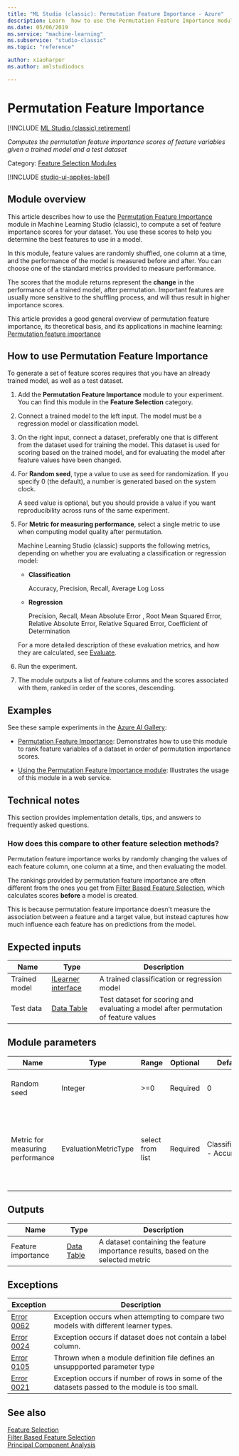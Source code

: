 ```yaml
---
title: "ML Studio (classic): Permutation Feature Importance - Azure"
description: Learn  how to use the Permutation Feature Importance module to determine the best features to use in a model by computing feature importance scores.
ms.date: 05/06/2019
ms.service: "machine-learning"
ms.subservice: "studio-classic"
ms.topic: "reference"

author: xiaoharper
ms.author: amlstudiodocs

---
```

# Permutation Feature Importance

[!INCLUDE [ML Studio (classic) retirement](../includes/machine-learning-studio-classic-deprecation.md)]

*Computes the permutation feature importance scores of feature variables given a trained model and a test dataset*  
  
 Category: [Feature Selection Modules](feature-selection-modules.md)  

[!INCLUDE [studio-ui-applies-label](../includes/studio-ui-applies-label.md)]
  
## Module overview

This article describes how to use the [Permutation Feature Importance](permutation-feature-importance.md) module in Machine Learning Studio (classic), to compute a set of feature importance scores for your dataset. You use these scores to help you determine the best features to use in a model.

In this module, feature values are randomly shuffled, one column at a time, and the performance of the model is measured before and after. You can choose one of the standard metrics provided to measure performance.

The scores that the module returns represent the **change** in the performance of a trained model, after permutation. Important features are usually more sensitive to the shuffling process, and will thus result in higher importance scores. 

This article provides a good general overview of permutation feature importance, its theoretical basis, and its applications in machine learning: [Permutation feature importance](https://blogs.technet.com/b/machinelearning/archive/2015/04/14/permutation-feature-importance.aspx)  

## How to use Permutation Feature Importance

To generate a set of feature scores requires that you have an already trained model, as well as a test dataset.  
  
1.  Add the **Permutation Feature Importance** module to your experiment. You can find this module in the **Feature Selection** category. 
  
2.  Connect a trained model to the left input. The model must be a regression model or classification model.  
  
3.  On the right input, connect a dataset, preferably one that is different from the dataset used for training the model. This dataset is used for scoring based on the trained model, and for evaluating the model after feature values have been changed.  
  
4.  For **Random seed**, type a value to use as seed for randomization. If you specify 0 (the default), a number is generated based on the system clock.
  
     A seed value is optional, but you should provide a value if you want reproducibility across runs of the same experiment.  
  
5.  For **Metric for measuring performance**, select a single metric to use when computing model quality after permutation.  
  
     Machine Learning Studio (classic) supports the following metrics, depending on whether you are evaluating a classification or regression model:  
  
    -   **Classification**
    
        Accuracy, Precision, Recall, Average Log Loss  
  
    -   **Regression**
    
        Precision, Recall, Mean Absolute Error , Root Mean Squared Error, Relative Absolute Error, Relative Squared Error, Coefficient of Determination  
  
     For a more detailed description of these evaluation metrics, and how they are calculated, see [Evaluate](machine-learning-evaluate.md).  
  
6.  Run the experiment.  
  
7.  The module outputs a list of feature columns and the scores associated with them, ranked in order of the scores, descending.  
  
## Examples  

See these sample experiments in the [Azure AI Gallery](https://gallery.azure.ai/):  
  
-   [Permutation Feature Importance](https://gallery.azure.ai/Experiment/e2ccb5a5d9dc480489ba8ff0b7eb98ac): Demonstrates how to use this module to rank feature variables of a dataset in order of permutation importance scores.  
  
-  [Using the Permutation Feature Importance module](https://gallery.azure.ai/Experiment/4802f138edcb4582a877018460edd943): Illustrates the usage of this module in a web service.
  
##  Technical notes

This section provides implementation details, tips, and answers to frequently asked questions.

### How does this compare to other feature selection methods?

Permutation feature importance works by randomly changing the values of each feature column, one column at a time, and then evaluating the model. 

The rankings provided by permutation feature importance are often different from the ones you get from [Filter Based Feature Selection](filter-based-feature-selection.md), which calculates scores **before** a model is created. 

This is because permutation feature importance doesn’t measure the association between a feature and a target value, but instead captures how much influence each feature has on predictions from the model.

##  Expected inputs  
  
|Name|Type|Description|  
|----------|----------|-----------------|  
|Trained model|[ILearner interface](ilearner-interface.md)|A trained classification or regression model|  
|Test data|[Data Table](data-table.md)|Test dataset for scoring and evaluating a model after permutation of feature values|  
  
##  Module parameters  
    
|Name|Type|Range|Optional|Default|Description|  
|----------|----------|-----------|--------------|-------------|-----------------|  
|Random seed|Integer|>=0|Required|0|Random number generator seed value|  
|Metric for measuring performance|EvaluationMetricType|select from list|Required|Classification - Accuracy|Select the metric to use when evaluating the variability of the model after permutations|
  
##  Outputs  
  
|Name|Type|Description|  
|----------|----------|-----------------|  
|Feature importance|[Data Table](data-table.md)|A dataset containing the feature importance results, based on the selected metric|  
  
##  Exceptions  
  
|Exception|Description|  
|---------------|-----------------|  
|[Error 0062](errors/error-0062.md)|Exception occurs when attempting to compare two models with different learner types.|  
|[Error 0024](errors/error-0024.md)|Exception occurs if dataset does not contain a label column.|  
|[Error 0105](errors/error-0105.md)|Thrown when a module definition file defines an unsuppported parameter type|  
|[Error 0021](errors/error-0021.md)|Exception occurs if number of rows in some of the datasets passed to the module is too small.|  
  
## See also  
 [Feature Selection](feature-selection-modules.md)   
 [Filter Based Feature Selection](filter-based-feature-selection.md)   
 [Principal Component Analysis](principal-component-analysis.md)
